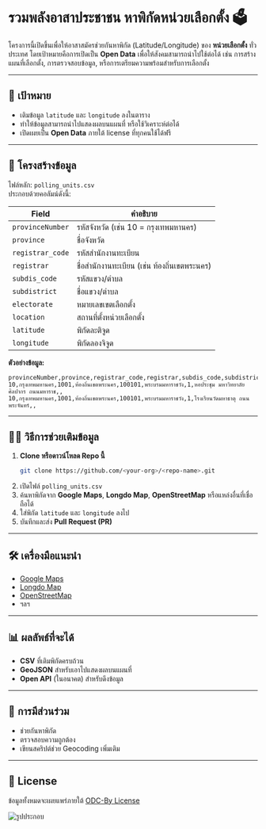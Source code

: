 # รวมพลังอาสาประชาชน หาพิกัดหน่วยเลือกตั้ง 🗳️

โครงการนี้เปิดขึ้นเพื่อให้อาสาสมัครช่วยกันหาพิกัด (Latitude/Longitude) ของ **หน่วยเลือกตั้ง** ทั่วประเทศ โดยเป้าหมายคือการเปิดเป็น **Open Data** เพื่อให้สังคมสามารถนำไปใช้ต่อได้ เช่น การสร้างแผนที่เลือกตั้ง, การตรวจสอบข้อมูล, หรือการเตรียมความพร้อมสำหรับการเลือกตั้ง

---

## 🎯 เป้าหมาย
- เติมข้อมูล `latitude` และ `longitude` ลงในตาราง
- ทำให้ข้อมูลสามารถนำไปแสดงผลบนแผนที่ หรือใช้วิเคราะห์ต่อได้
- เปิดเผยเป็น **Open Data** ภายใต้ license ที่ทุกคนใช้ได้ฟรี

---

## 📂 โครงสร้างข้อมูล
ไฟล์หลัก: `polling_units.csv`  
ประกอบด้วยคอลัมน์ดังนี้:

| Field           | คำอธิบาย |
|-----------------|-----------|
| `provinceNumber` | รหัสจังหวัด (เช่น 10 = กรุงเทพมหานคร) |
| `province`       | ชื่อจังหวัด |
| `registrar_code` | รหัสสำนักงานทะเบียน |
| `registrar`      | ชื่อสำนักงานทะเบียน (เช่น ท้องถิ่นเขตพระนคร) |
| `subdis_code`    | รหัสแขวง/ตำบล |
| `subdistrict`    | ชื่อแขวง/ตำบล |
| `electorate`     | หมายเลขเขตเลือกตั้ง |
| `location`       | สถานที่ตั้งหน่วยเลือกตั้ง |
| `latitude`       | พิกัดละติจูด |
| `longitude`      | พิกัดลองจิจูด |

**ตัวอย่างข้อมูล:**
```csv
provinceNumber,province,registrar_code,registrar,subdis_code,subdistrict,electorate,location,latitude,longitude
10,กรุงเทพมหานคร,1001,ท้องถิ่นเขตพระนคร,100101,พระบรมมหาราชวัง,1,หอประชุม มหาวิทยาลัยศิลปากร ถนนมหาราช,,
10,กรุงเทพมหานคร,1001,ท้องถิ่นเขตพระนคร,100101,พระบรมมหาราชวัง,1,โรงเรียนวัดมหาธาตุ ถนนพระจันทร์,,
```

---

## 🙋‍♀️ วิธีการช่วยเติมข้อมูล

1. **Clone หรือดาวน์โหลด Repo นี้**
   ```bash
   git clone https://github.com/<your-org>/<repo-name>.git
   ```
2. เปิดไฟล์ `polling_units.csv`  
3. ค้นหาพิกัดจาก **Google Maps**, **Longdo Map**, **OpenStreetMap** หรือแหล่งอื่นที่เชื่อถือได้  
4. ใส่พิกัด `latitude` และ `longitude` ลงไป  
5. บันทึกและส่ง **Pull Request (PR)**  

---

## 🛠️ เครื่องมือแนะนำ
- [Google Maps](https://maps.google.com/)
- [Longdo Map](https://map.longdo.com/)
- [OpenStreetMap](https://www.openstreetmap.org/)
- ฯลฯ

---

## 📊 ผลลัพธ์ที่จะได้
- **CSV** ที่เติมพิกัดครบถ้วน  
- **GeoJSON** สำหรับเอาไปแสดงผลบนแผนที่  
- **Open API** (ในอนาคต) สำหรับดึงข้อมูล  

---

## 🤝 การมีส่วนร่วม
- ช่วยกันหาพิกัด  
- ตรวจสอบความถูกต้อง  
- เขียนสคริปต์ช่วย Geocoding เพิ่มเติม

---

## 📜 License
ข้อมูลทั้งหมดจะเผยแพร่ภายใต้ [ODC-By License](https://opendatacommons.org/licenses/by/)

![รูปประกอบ](https://raw.githubusercontent.com/PPLEThai/election-station-66/refs/heads/main/cp-image.png)
